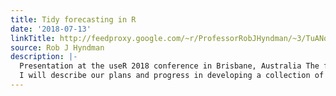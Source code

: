 ```yaml
---
title: Tidy forecasting in R
date: '2018-07-13'
linkTitle: http://feedproxy.google.com/~r/ProfessorRobJHyndman/~3/TuANqJpkTEc/
source: Rob J Hyndman
description: |-
  Presentation at the useR 2018 conference in Brisbane, Australia The forecast package in R is widely used and provides good tools for monthly, quarterly and annual time series. But it is not so well-developed for daily and sub-daily data, and it does not interact easily with modern tidy packages such as dplyr, purrr and tidyr.
  I will describe our plans and progress in developing a collection of packages to provide tidy tools for time series and forecasting, which will interact seamlessly with tid
---
```

